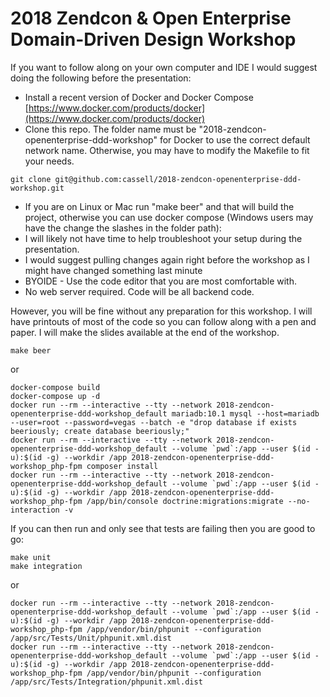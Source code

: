 # 2018 Zendcon & Open Enterprise Domain-Driven Design Workshop

If you want to follow along on your own computer and IDE I would suggest doing the following before the presentation:
* Install a recent version of Docker and Docker Compose [https://www.docker.com/products/docker](https://www.docker.com/products/docker)
* Clone this repo. The folder name must be "2018-zendcon-openenterprise-ddd-workshop" for Docker to use the correct default network name. Otherwise, you may have to modify the Makefile to fit your needs.
````
git clone git@github.com:cassell/2018-zendcon-openenterprise-ddd-workshop.git
````
* If you are on Linux or Mac run "make beer" and that will build the project, otherwise you can use docker compose (Windows users may have the change the slashes in the folder path):
* I will likely not have time to help troubleshoot your setup during the presentation.
* I would suggest pulling changes again right before the workshop as I might have changed something last minute
* BYOIDE - Use the code editor that you are most comfortable with. 
* No web server required. Code will be all backend code.

However, you will be fine without any preparation for this workshop.
I will have printouts of most of the code so you can follow along with a pen and paper.
I will make the slides available at the end of the workshop.


````
make beer
````
or
````
docker-compose build
docker-compose up -d
docker run --rm --interactive --tty --network 2018-zendcon-openenterprise-ddd-workshop_default mariadb:10.1 mysql --host=mariadb --user=root --password=vegas --batch -e "drop database if exists beeriously; create database beeriously;"
docker run --rm --interactive --tty --network 2018-zendcon-openenterprise-ddd-workshop_default --volume `pwd`:/app --user $(id -u):$(id -g) --workdir /app 2018-zendcon-openenterprise-ddd-workshop_php-fpm composer install
docker run --rm --interactive --tty --network 2018-zendcon-openenterprise-ddd-workshop_default --volume `pwd`:/app --user $(id -u):$(id -g) --workdir /app 2018-zendcon-openenterprise-ddd-workshop_php-fpm /app/bin/console doctrine:migrations:migrate --no-interaction -v
````

If you can then run and only see that tests are failing then you are good to go:
````
make unit
make integration
````
or
````
docker run --rm --interactive --tty --network 2018-zendcon-openenterprise-ddd-workshop_default --volume `pwd`:/app --user $(id -u):$(id -g) --workdir /app 2018-zendcon-openenterprise-ddd-workshop_php-fpm /app/vendor/bin/phpunit --configuration /app/src/Tests/Unit/phpunit.xml.dist
docker run --rm --interactive --tty --network 2018-zendcon-openenterprise-ddd-workshop_default --volume `pwd`:/app --user $(id -u):$(id -g) --workdir /app 2018-zendcon-openenterprise-ddd-workshop_php-fpm /app/vendor/bin/phpunit --configuration /app/src/Tests/Integration/phpunit.xml.dist
````



